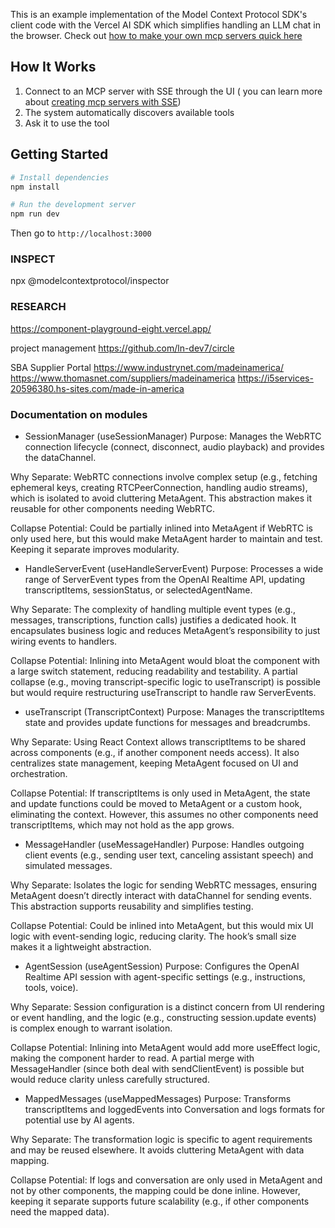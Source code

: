 This is an example implementation of the Model Context Protocol SDK's client code with the Vercel AI SDK which simplifies handling an LLM chat in the browser. Check out [how to make your own mcp servers quick here](https://mcp-framework.com)

## How It Works

1. Connect to an MCP server with SSE through the UI ( you can learn more about [creating mcp servers with SSE](https://mcp-framework.com/docs/Transports/sse))
2. The system automatically discovers available tools
3. Ask it to use the tool

## Getting Started

```bash
# Install dependencies
npm install

# Run the development server
npm run dev
```

Then go to `http://localhost:3000` 

### INSPECT

npx @modelcontextprotocol/inspector

### RESEARCH

https://component-playground-eight.vercel.app/

project management
https://github.com/ln-dev7/circle

SBA Supplier Portal
https://www.industrynet.com/madeinamerica/
https://www.thomasnet.com/suppliers/madeinamerica
https://i5services-20596380.hs-sites.com/made-in-america


### Documentation on modules
* SessionManager (useSessionManager)
Purpose: Manages the WebRTC connection lifecycle (connect, disconnect, audio playback) and provides the dataChannel.

Why Separate: WebRTC connections involve complex setup (e.g., fetching ephemeral keys, creating RTCPeerConnection, handling audio streams), which is isolated to avoid cluttering MetaAgent. This abstraction makes it reusable for other components needing WebRTC.

Collapse Potential: Could be partially inlined into MetaAgent if WebRTC is only used here, but this would make MetaAgent harder to maintain and test. Keeping it separate improves modularity.

* HandleServerEvent (useHandleServerEvent)
Purpose: Processes a wide range of ServerEvent types from the OpenAI Realtime API, updating transcriptItems, sessionStatus, or selectedAgentName.

Why Separate: The complexity of handling multiple event types (e.g., messages, transcriptions, function calls) justifies a dedicated hook. It encapsulates business logic and reduces MetaAgent’s responsibility to just wiring events to handlers.

Collapse Potential: Inlining into MetaAgent would bloat the component with a large switch statement, reducing readability and testability. A partial collapse (e.g., moving transcript-specific logic to useTranscript) is possible but would require restructuring useTranscript to handle raw ServerEvents.

* useTranscript (TranscriptContext)
Purpose: Manages the transcriptItems state and provides update functions for messages and breadcrumbs.

Why Separate: Using React Context allows transcriptItems to be shared across components (e.g., if another component needs access). It also centralizes state management, keeping MetaAgent focused on UI and orchestration.

Collapse Potential: If transcriptItems is only used in MetaAgent, the state and update functions could be moved to MetaAgent or a custom hook, eliminating the context. However, this assumes no other components need transcriptItems, which may not hold as the app grows.

* MessageHandler (useMessageHandler)
Purpose: Handles outgoing client events (e.g., sending user text, canceling assistant speech) and simulated messages.

Why Separate: Isolates the logic for sending WebRTC messages, ensuring MetaAgent doesn’t directly interact with dataChannel for sending events. This abstraction supports reusability and simplifies testing.

Collapse Potential: Could be inlined into MetaAgent, but this would mix UI logic with event-sending logic, reducing clarity. The hook’s small size makes it a lightweight abstraction.

* AgentSession (useAgentSession)
Purpose: Configures the OpenAI Realtime API session with agent-specific settings (e.g., instructions, tools, voice).

Why Separate: Session configuration is a distinct concern from UI rendering or event handling, and the logic (e.g., constructing session.update events) is complex enough to warrant isolation.

Collapse Potential: Inlining into MetaAgent would add more useEffect logic, making the component harder to read. A partial merge with MessageHandler (since both deal with sendClientEvent) is possible but would reduce clarity unless carefully structured.

* MappedMessages (useMappedMessages)
Purpose: Transforms transcriptItems and loggedEvents into Conversation and logs formats for potential use by AI agents.

Why Separate: The transformation logic is specific to agent requirements and may be reused elsewhere. It avoids cluttering MetaAgent with data mapping.

Collapse Potential: If logs and conversation are only used in MetaAgent and not by other components, the mapping could be done inline. However, keeping it separate supports future scalability (e.g., if other components need the mapped data).


